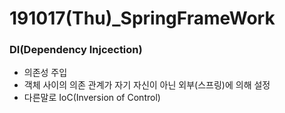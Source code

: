 # 191017(Thu)_SpringFrameWork

### DI(Dependency Injcection)

- 의존성 주입
- 객체 사이의 의존 관계가 자기 자신이 아닌 외부(스프링)에 의해 설정
- 다른말로 IoC(Inversion of Control)